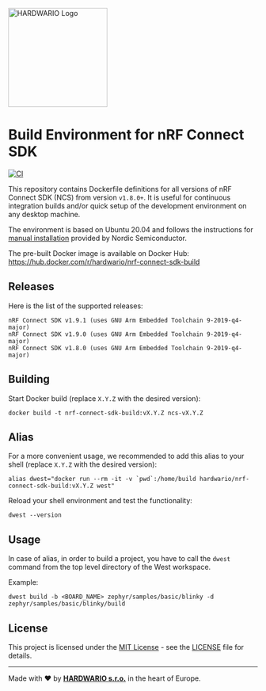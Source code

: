 <a href="https://www.hardwario.com"><img src="https://www.hardwario.com/ci/assets/hw-logo.svg" width="200" alt="HARDWARIO Logo"></a>

# Build Environment for nRF Connect SDK

[![CI](https://github.com/hardwario/nrf-connect-sdk-build-docker/actions/workflows/main.yml/badge.svg?branch=main)](https://github.com/hardwario/nrf-connect-sdk-build-docker/actions/workflows/main.yml)

This repository contains Dockerfile definitions for all versions of nRF Connect SDK (NCS) from version `v1.8.0+`. It is useful for continuous integration builds and/or quick setup of the development environment on any desktop machine.

The environment is based on Ubuntu 20.04 and follows the instructions for [manual installation](https://developer.nordicsemi.com/nRF_Connect_SDK/doc/latest/nrf/gs_installing.html) provided by Nordic Semiconductor.

The pre-built Docker image is available on Docker Hub:<br>
https://hub.docker.com/r/hardwario/nrf-connect-sdk-build

## Releases

Here is the list of the supported releases:

```
nRF Connect SDK v1.9.1 (uses GNU Arm Embedded Toolchain 9-2019-q4-major)
nRF Connect SDK v1.9.0 (uses GNU Arm Embedded Toolchain 9-2019-q4-major)
nRF Connect SDK v1.8.0 (uses GNU Arm Embedded Toolchain 9-2019-q4-major)
```

## Building

Start Docker build (replace `X.Y.Z` with the desired version):

```
docker build -t nrf-connect-sdk-build:vX.Y.Z ncs-vX.Y.Z
```

## Alias

For a more convenient usage, we recommended to add this alias to your shell (replace `X.Y.Z` with the desired version):

```
alias dwest="docker run --rm -it -v `pwd`:/home/build hardwario/nrf-connect-sdk-build:vX.Y.Z west"
```

Reload your shell environment and test the functionality:

```
dwest --version
```

## Usage

In case of alias, in order to build a project, you have to call the `dwest` command from the top level directory of the West workspace.

Example:

```
dwest build -b <BOARD_NAME> zephyr/samples/basic/blinky -d zephyr/samples/basic/blinky/build
```

## License

This project is licensed under the [MIT License](https://opensource.org/licenses/MIT) - see the [LICENSE](LICENSE) file for details.

---

Made with ❤️ by [**HARDWARIO s.r.o.**](https://www.hardwario.com) in the heart of Europe.
